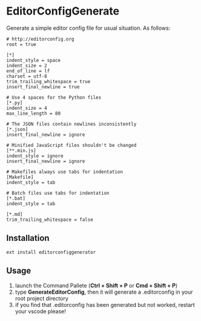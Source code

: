 # EditorConfigGenerate

Generate a simple editor config file for usual situation. 
As follows:

```
# http://editorconfig.org
root = true

[*]
indent_style = space
indent_size = 2
end_of_line = lf
charset = utf-8
trim_trailing_whitespace = true
insert_final_newline = true

# Use 4 spaces for the Python files
[*.py]
indent_size = 4
max_line_length = 80

# The JSON files contain newlines inconsistently
[*.json]
insert_final_newline = ignore

# Minified JavaScript files shouldn't be changed
[**.min.js]
indent_style = ignore
insert_final_newline = ignore

# Makefiles always use tabs for indentation
[Makefile]
indent_style = tab

# Batch files use tabs for indentation
[*.bat]
indent_style = tab

[*.md]
trim_trailing_whitespace = false
```

## Installation

```
ext install editorconfiggenerator
```

## Usage

1. launch the Command Pallete (**Ctrl + Shift + P** or **Cmd + Shift + P**) 
2. type **GenerateEditorConfig**, then it will generate a .editorconfig in your root project directory
3. if you find that .editorconfig has been generated but not worked, restart your vscode please!

[Visual Studio Code]: https://code.visualstudio.com/
[EditorConfig]: http://editorconfig.org/
